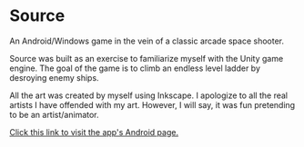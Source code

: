 # Source
An Android/Windows game in the vein of a classic arcade space shooter.

Source was built as an exercise to familiarize myself with the Unity game engine. The goal of the game is to climb an endless level ladder by desroying enemy ships.

All the art was created by myself using Inkscape. I apologize to all the real artists I have offended with my art. However, I will say, it was fun pretending to be an artist/animator.

[Click this link to visit the app's Android page.](https://play.google.com/store/apps/details?id=com.danm551.Source)





